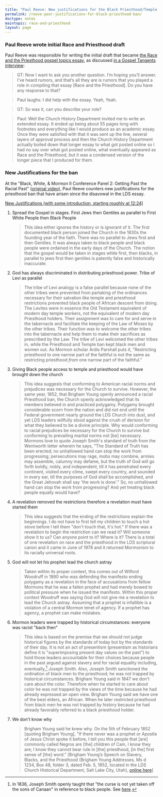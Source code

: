 ```yaml
---
title: "Paul Reeve: New justifications for the Black Priesthood/Temple ban"
permalink: /reeve-poor-justifications-for-black-priesthood-ban/
doctype: notes
maintopic: race-and-priesthood
layout: page
---
```


### Paul Reeve wrote initial Race and Priesthood draft

Paul Reeve was responsible for writing the initial draft that became [the Race and the Priesthood gospel topics essay](https://www.lds.org/topics/race-and-the-priesthood?lang=eng), as discussed [in a Gospel Tangents interview](https://gospeltangents.com/category/racial-priesthood-temple-ban/): 

> GT:  Now I want to ask you another question.  I’m hoping you’ll answer.  I’ve heard rumors, and that’s all they are is rumors that you played a role in compiling that essay [Race and the Priesthood].  Do you have any response to that?

> Paul laughs:  I did help with the essay. Yeah, Yeah.

> GT:  So was it, can you describe your role?

> Paul:  Well the Church History Department invited me to write an extended essay. It ended up being about 55 pages long with footnotes and everything like I would produce as an academic essay.  Once they were satisfied with that it was sent up the line, several layers of approval process and then the Church History Department actually boiled down that longer essay to what got posted online so I had no say over what got posted online, what eventually appeared as Race and the Priesthood, but it was a condensed version of the longer piece that I produced for them.

### New Justifications for the ban

At the "Black, White, & Mormon II Conference Panel 2: Getting Past the Racial Past" ([original video](https://www.youtube.com/watch?v=RPWb5xj9jO8)), Paul Reeve counters new justifications for the priesthood ban that have arisen since the disavowal in the LDS essay.

[New Justifications (with some introduction, starting roughly at 12:24)](https://youtu.be/rysqsCMAIwc?t=744)

1. Spread the Gospel in stages.  First Jews then Gentiles as parallel to First White People then Black People

    > This idea either ignores the history or is ignorant of it.  The first documented black person joined the Church in the 1830s the founding year of the faith.  There was no parallel to Jews first and then Gentiles.  It was always taken to black people and black people were ordained in the early days of the Church. The notion that the gospel would be taken in stages white first, then blacks, in parallel to jews first then gentiles is patently false and historically inaccurate.

2. God has always discriminated in distributing priesthood power.  Tribe of Levi as parallel

    > The tribe of Levi analogy is a false parallel because none of the other tribes were prevented from partaking of the ordinances necessary for their salvation like temple and priesthood restrictions prevented black people of African descent from doing.  The Levites were in essence the Old Testament equivalent of modern day temple workers, not the equivalent of modern day Priesthood holders.  Their assignment was to care for and serve in the tabernacle and facilitate the keeping of the Law of Moses by the other tribes.  Their function was to welcome the other tribes into the tabernacle and help them to make their sacrifices as prescribed by the Law.  The tribe of Levi welcomed the other tribes in, while the Priesthood and Temple ban kept black men and women out.  As Mormon scholar Ardis Parshall puts it, "Restricting priesthood *to* one narrow part of the faithful is not the same as restricting priesthood *from* one narrow part of the faithful."

3. Giving Black people access to temple and priesthood would have brought down the church

    > This idea suggests that conforming to American racial norms and prejudices was necessary for the Church to survive.  However, the same year, 1852, that Brigham Young openly announced a racial Priesthood ban, the Church openly acknowledged that its members believed in and practiced polygamy.  Polygamy brought considerable scorn from the nation and did not end until the Federal government nearly ground the LDS Church into dust, and yet LDS leaders willfully stood against the crush of derision for what they believed to be a divine principle.  Why would conforming to racial prejudices be necessary for the Church to survive but conforming to prevailing marital norms not [be] necessary.  Mormons love to quote Joseph Smith's standard of truth from the Wentworth letter wherein he says, "The Standard of Truth has been erected; no unhallowed hand can stop the work from progressing; persecutions may rage, mobs may combine, armies may assemble, calumny may defame, but the truth of God will go forth boldly, nobly, and independent, till it has penetrated every continent, visited every clime, swept every country, and sounded in every ear, till the purposes of God shall be accomplished, and the Great Jehovah shall say 'the work is done'."  So, no unhallowed hand can stop the work from progressing?  And yet treating black people equally would have?

4. A revelation removed the restrictions therefore a revelation must have started them

    > This idea suggests that the ending of the restrictions explain the beginnings.  I do not have to first tell my children to touch a hot stove before I tell them "don't touch that, it's hot."  If there was a revelation to begin the restriction can we read it?  Will someone show it to us?  Can anyone point to it?  Where is it?  There is a total of one revelation on race and the priesthood in the LDS scriptural canon and it came in June of 1978 and it returned Mormonism to its racially universal roots.

5. God will not let his prophet lead the church astray

    > Taken within its proper context, this comes out of Wilford Woodruff in 1890 who was defending the manifesto ending polygamy as a revelation in the face of accusations from fellow Mormons that he was a fallen prophet and had merely bowed to political pressure when he issued the manifesto.  Within this proper context Woodruff was saying God will not give me a revelation to lead the Church astray. Assuming that a prophet is infallible is a violation of a central Mormon tenet of agency.  If a prophet has agency, a prophet can make mistakes.  

6. Mormon leaders were trapped by historical circumstances: everyone was racist "back then"

    > This idea is based on the premise that we should not judge historical figures by the standards of today but by the standards of their day.  It is not an act of presentism (presentism as historians define it is "superimposing present day values on the past") to hold those leaders accountable for their choices because people in the past argued against slavery and for racial equality including, eventually,[^josephsmithprejudice] Joseph Smith.  Also, Joseph Smith sanctioned the ordination of black men to the priesthood; he was not trapped by historical circumstances.  Brigham Young said in 1847 we don't care about the color.  Therefore when he started to care about color he was not trapped by the views of the time because he had already expressed an open view.  Brigham Young said we have one of the best elders, an African.  When he later restricted priesthood from black men he was not trapped by history because he had already favorably referred to a black priesthood holder.

7. We don't know why

    > Brigham Young said he knew why. On the 5th of February 1852 [quoting Brigham Young], "If there never was a prophet or Apostle of Jesus Christ spoke it before, I tell you this people that [are] commonly called Negros are [the] children of Cain, I know they are; I know they cannot bear rule in [the] priesthood, [in the] first sense of [the] word." [Brigham Young’s Speech on Slavery, Blacks, and the Priesthood (Brigham Young Addresses, Ms d 1234, Box 48, folder 3, dated Feb. 5, 1852, located in the LDS Church Historical Department, Salt Lake City, Utah), [online here](https://lifeafter.org/brigham-youngs-1852-address-to-legislature-on-slavery/)]

[^josephsmithprejudice]: In 1836, Joseph Smith openly taught that "the curse is not yet taken off the sons of Canaan" in reference to black people.  See [here](https://www.josephsmithpapers.org/paper-summary/letter-to-oliver-cowdery-circa-9-april-1836/1#full-transcript).
